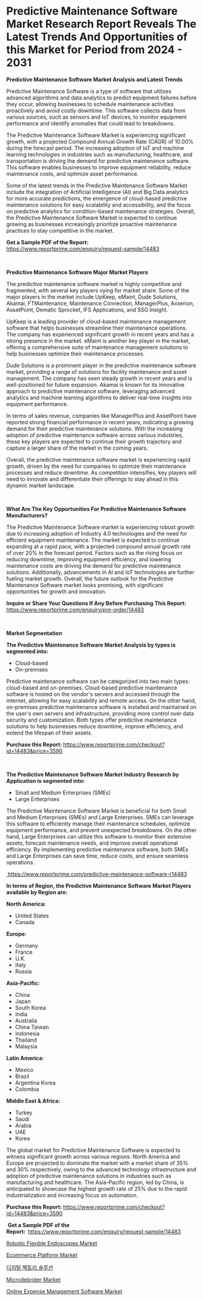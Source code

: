 <p><h1>Predictive Maintenance Software Market Research Report Reveals The Latest Trends And Opportunities of this Market for Period from 2024 - 2031</h1></p><p><strong>Predictive Maintenance Software Market Analysis and Latest Trends</strong></p>
<p><p>Predictive Maintenance Software is a type of software that utilizes advanced algorithms and data analytics to predict equipment failures before they occur, allowing businesses to schedule maintenance activities proactively and avoid costly downtime. This software collects data from various sources, such as sensors and IoT devices, to monitor equipment performance and identify anomalies that could lead to breakdowns.</p><p>The Predictive Maintenance Software Market is experiencing significant growth, with a projected Compound Annual Growth Rate (CAGR) of 10.00% during the forecast period. The increasing adoption of IoT and machine learning technologies in industries such as manufacturing, healthcare, and transportation is driving the demand for predictive maintenance software. This software enables businesses to improve equipment reliability, reduce maintenance costs, and optimize asset performance.</p><p>Some of the latest trends in the Predictive Maintenance Software Market include the integration of Artificial Intelligence (AI) and Big Data analytics for more accurate predictions, the emergence of cloud-based predictive maintenance solutions for easy scalability and accessibility, and the focus on predictive analytics for condition-based maintenance strategies. Overall, the Predictive Maintenance Software Market is expected to continue growing as businesses increasingly prioritize proactive maintenance practices to stay competitive in the market.</p></p>
<p><strong>Get a Sample PDF of the Report:&nbsp;</strong> <a href="https://www.reportprime.com/enquiry/request-sample/14483">https://www.reportprime.com/enquiry/request-sample/14483</a></p>
<p>&nbsp;</p>
<p><strong>Predictive Maintenance Software Major Market Players</strong></p>
<p><p>The predictive maintenance software market is highly competitive and fragmented, with several key players vying for market share. Some of the major players in the market include UpKeep, eMaint, Dude Solutions, Akamai, FTMaintenance, Maintenance Connection, ManagerPlus, Axxerion, AssetPoint, Dematic Sprocket, IFS Applications, and SSG Insight.</p><p>UpKeep is a leading provider of cloud-based maintenance management software that helps businesses streamline their maintenance operations. The company has experienced significant growth in recent years and has a strong presence in the market. eMaint is another key player in the market, offering a comprehensive suite of maintenance management solutions to help businesses optimize their maintenance processes.</p><p>Dude Solutions is a prominent player in the predictive maintenance software market, providing a range of solutions for facility maintenance and asset management. The company has seen steady growth in recent years and is well-positioned for future expansion. Akamai is known for its innovative approach to predictive maintenance software, leveraging advanced analytics and machine learning algorithms to deliver real-time insights into equipment performance.</p><p>In terms of sales revenue, companies like ManagerPlus and AssetPoint have reported strong financial performance in recent years, indicating a growing demand for their predictive maintenance solutions. With the increasing adoption of predictive maintenance software across various industries, these key players are expected to continue their growth trajectory and capture a larger share of the market in the coming years.</p><p>Overall, the predictive maintenance software market is experiencing rapid growth, driven by the need for companies to optimize their maintenance processes and reduce downtime. As competition intensifies, key players will need to innovate and differentiate their offerings to stay ahead in this dynamic market landscape.</p></p>
<p>&nbsp;</p>
<p><strong>What Are The Key Opportunities For Predictive Maintenance Software Manufacturers?</strong></p>
<p><p>The Predictive Maintenance Software market is experiencing robust growth due to increasing adoption of Industry 4.0 technologies and the need for efficient equipment maintenance. The market is expected to continue expanding at a rapid pace, with a projected compound annual growth rate of over 20% in the forecast period. Factors such as the rising focus on reducing downtime, improving equipment efficiency, and lowering maintenance costs are driving the demand for predictive maintenance solutions. Additionally, advancements in AI and IoT technologies are further fueling market growth. Overall, the future outlook for the Predictive Maintenance Software market looks promising, with significant opportunities for growth and innovation.</p></p>
<p><strong>Inquire or Share Your Questions If Any Before Purchasing This Report:</strong> <a href="https://www.reportprime.com/enquiry/pre-order/14483">https://www.reportprime.com/enquiry/pre-order/14483</a></p>
<p>&nbsp;</p>
<p><strong>Market Segmentation</strong></p>
<p><strong>The Predictive Maintenance Software Market Analysis by types is segmented into:</strong></p>
<p><ul><li>Cloud-based</li><li>On-premises</li></ul></p>
<p><p>Predictive maintenance software can be categorized into two main types: cloud-based and on-premises. Cloud-based predictive maintenance software is hosted on the vendor's servers and accessed through the internet, allowing for easy scalability and remote access. On the other hand, on-premises predictive maintenance software is installed and maintained on the user's own servers and infrastructure, providing more control over data security and customization. Both types offer predictive maintenance solutions to help businesses reduce downtime, improve efficiency, and extend the lifespan of their assets.</p></p>
<p><strong>Purchase this Report:&nbsp;</strong><a href="https://www.reportprime.com/checkout?id=14483&price=3590">https://www.reportprime.com/checkout?id=14483&price=3590</a></p>
<p>&nbsp;</p>
<p><strong>The Predictive Maintenance Software Market Industry Research by Application is segmented into:</strong></p>
<p><ul><li>Small and Medium Enterprises (SMEs)</li><li>Large Enterprises</li></ul></p>
<p><p>The Predictive Maintenance Software Market is beneficial for both Small and Medium Enterprises (SMEs) and Large Enterprises. SMEs can leverage this software to efficiently manage their maintenance schedules, optimize equipment performance, and prevent unexpected breakdowns. On the other hand, Large Enterprises can utilize this software to monitor their extensive assets, forecast maintenance needs, and improve overall operational efficiency. By implementing predictive maintenance software, both SMEs and Large Enterprises can save time, reduce costs, and ensure seamless operations.</p></p>
<p><a href="https://www.reportprime.com/predictive-maintenance-software-r14483">&nbsp;https://www.reportprime.com/predictive-maintenance-software-r14483</a></p>
<p><strong>In terms of Region, the Predictive Maintenance Software Market Players available by Region are:</strong></p>
<p>
    <p> <strong> North America: </strong>
        <ul>
            <li>United States</li>
            <li>Canada</li>
        </ul>
        </p> 
    <p> <strong> Europe: </strong>
        <ul>
            <li>Germany</li>
            <li>France</li>
            <li>U.K.</li>
            <li>Italy</li>
            <li>Russia</li>
        </ul>
        </p> 
    <p> <strong> Asia-Pacific: </strong>
        <ul>
            <li>China</li>
            <li>Japan</li>
            <li>South Korea</li>
            <li>India</li>
            <li>Australia</li>
            <li>China Taiwan</li>
            <li>Indonesia</li>
            <li>Thailand</li>
            <li>Malaysia</li>
        </ul>
        </p> 
    <p> <strong> Latin America: </strong>
        <ul>
            <li>Mexico</li>
            <li>Brazil</li>
            <li>Argentina Korea</li>
            <li>Colombia</li>
        </ul>
        </p> 
    <p> <strong> Middle East & Africa: </strong>
        <ul>
            <li>Turkey</li>
            <li>Saudi</li>
            <li>Arabia</li>
            <li>UAE</li>
            <li>Korea</li>
        </ul>
    </p>
    </p>
<p><p>The global market for Predictive Maintenance Software is expected to witness significant growth across various regions. North America and Europe are projected to dominate the market with a market share of 35% and 30% respectively, owing to the advanced technology infrastructure and adoption of predictive maintenance solutions in industries such as manufacturing and healthcare. The Asia-Pacific region, led by China, is anticipated to showcase the highest growth rate of 25% due to the rapid industrialization and increasing focus on automation.</p></p>
<p><strong>Purchase this Report: </strong><a href="https://www.reportprime.com/checkout?id=14483&price=3590">https://www.reportprime.com/checkout?id=14483&price=3590</a></p>
<p>&nbsp;<strong>Get a Sample PDF of the Report:&nbsp;&nbsp;</strong><a href="https://www.reportprime.com/enquiry/request-sample/14483">https://www.reportprime.com/enquiry/request-sample/14483</a></p>
<p><strong></strong></p>
<p><p><a href="https://medium.com/@berugaru/robotic-flexible-endoscopes-market-research-report-includes-analysis-on-market-size-share-and-056ae92ee853">Robotic Flexible Endoscopes Market</a></p><p><a href="https://github.com/tamvrosiya/Market-Research-Report-List-5/blob/main/ecommerce-platform-market.md">Ecommerce Platform Market</a></p><p><a href="https://github.com/konokaryan/Market-Research-Report-List-2/blob/main/4855560107768.md">디지털 팩토리 솔루션</a></p><p><a href="https://medium.com/@obiemante_40648/microdebrider-market-share-size-trends-industry-analysis-report-by-type-by-end-use-3fd49d59bc69">Microdebrider Market</a></p><p><a href="https://github.com/changoleonlaverguenzanoexiste/Market-Research-Report-List-4/blob/main/online-expense-management-software-market.md">Online Expense Management Software Market</a></p></p>